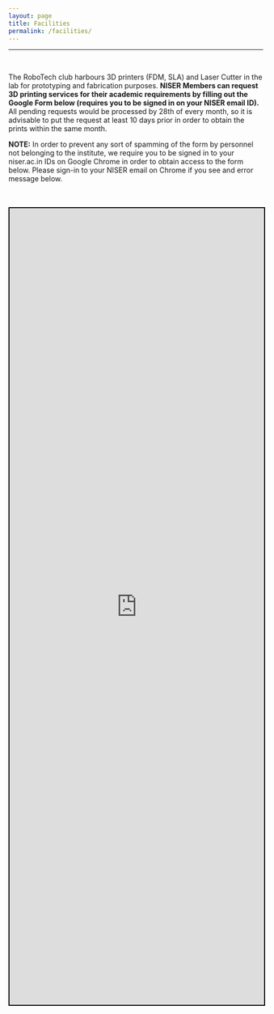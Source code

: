 ```yaml
---
layout: page
title: Facilities
permalink: /facilities/
---
```



<hr>
<div class="veil">
<br>


The RoboTech club harbours 3D printers (FDM, SLA) and Laser Cutter in the lab for prototyping and fabrication purposes. <strong>NISER Members can request 3D printing services for their academic requirements by filling out the Google Form below (requires you to be signed in on your NISER email ID).</strong> All pending requests would be processed by 28th of every month, so it is advisable to put the request at least 10 days prior in order to obtain the prints within the same month.


<strong>NOTE:</strong> In order to prevent any sort of spamming of the form by personnel not belonging to the institute, we require you to be signed in to your niser.ac.in IDs on Google Chrome in order to obtain access to the form below. Please sign-in to your NISER email on Chrome if you see and error message below.

<br>
<br>
<center>
<iframe src="https://forms.gle/Z2BfhucCFttkA842A" style="border: 2px solid #000000;" width="100%" height="1575pxz" frameborder="0" marginheight="0" marginwidth="0">Loading…</iframe>
</center>

</div>

